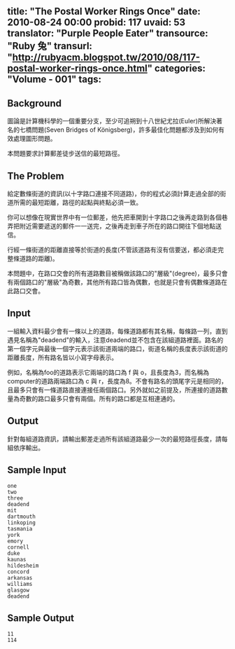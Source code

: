 title: "The Postal Worker Rings Once"
date: 2010-08-24 00:00
probid: 117
uvaid: 53
translator: "Purple People Eater"
transource: "Ruby 兔"
transurl: "http://rubyacm.blogspot.tw/2010/08/117-postal-worker-rings-once.html"
categories: "Volume - 001"
tags:
---

## Background ##

圖論是計算機科學的一個重要分支，至少可追朔到十八世紀尤拉(Euler)所解決著名的七橋問題(Seven Bridges of Königsberg)，許多最佳化問題都涉及到如何有效處理圖形問題。

本問題要求計算郵差徒步送信的最短路徑。

## The Problem ##

給定數條街道的資訊(以十字路口連接不同道路)，你的程式必須計算走過全部的街道所需的最短距離，路徑的起點與終點必須一致。

你可以想像在現實世界中有一位郵差，他先把車開到十字路口之後再走路到各個巷弄把附近需要遞送的郵件一一送完，之後再走到車子所在的路口開往下個地點送信。

行經一條街道的距離直接等於街道的長度(不管該道路有沒有信要送，都必須走完整條道路的距離)。

本問題中，在路口交會的所有道路數目被稱做該路口的"層級"(degree)，最多只會有兩個路口的"層級"為奇數，其他所有路口皆為偶數，也就是只會有偶數條道路在此路口交會。

<!-- more -->

## Input ##

一組輸入資料最少會有一條以上的道路，每條道路都有其名稱，每條路一列，直到遇見名稱為"deadend"的輸入，注意deadend並不包含在該組道路裡面。路名的第一個字元與最後一個字元表示該街道兩端的路口，街道名稱的長度表示該街道的距離長度，所有路名皆以小寫字母表示。

例如，名稱為foo的道路表示它兩端的路口為 f 與 o，且長度為3，而名稱為computer的道路兩端路口為 c 與 r，長度為8。不會有路名的頭尾字元是相同的，且最多只會有一條道路直接連接任兩個路口。另外就如之前提及，所連接的道路數量為奇數的路口最多只會有兩個。所有的路口都是互相連通的。

## Output ##

針對每組道路資訊，請輸出郵差走過所有該組道路最少一次的最短路徑長度，請每組依序輸出。

## Sample Input ##
	one
	two
	three
	deadend
	mit
	dartmouth
	linkoping
	tasmania
	york
	emory
	cornell
	duke
	kaunas
	hildesheim
	concord
	arkansas
	williams
	glasgow
	deadend

## Sample Output ##
	11
	114